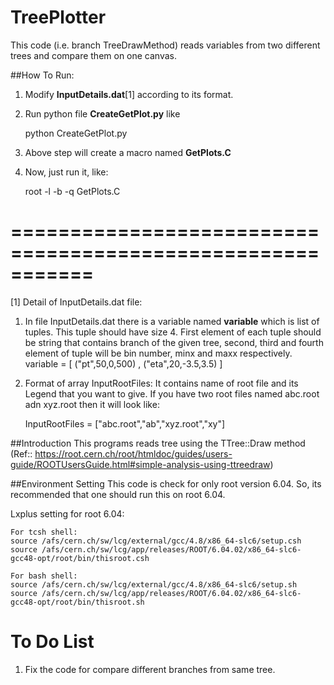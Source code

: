 # TreePlotter
This code (i.e. branch TreeDrawMethod) reads variables from two different trees and compare them on one canvas.

##How To Run:

1. Modify **InputDetails.dat**[1] according to its format.

2. Run python file **CreateGetPlot.py** like

    python CreateGetPlot.py

3. Above step will create a macro named **GetPlots.C**

4. Now, just run it, like:

    root -l -b -q GetPlots.C

===========================================================
===========================================================
[1] Detail of InputDetails.dat file:

1. In file InputDetails.dat there is a variable named **variable** which is list of tuples. This tuple should have size 4. First element of each tuple should be string that contains branch of the given tree, second, third and fourth element of tuple will be bin number, minx and maxx respectively.
	variable = [ ("pt",50,0,500) , ("eta",20,-3.5,3.5) ]

2. Format of array InputRootFiles: It contains name of root file and its Legend that you want to give. If you have two root files named abc.root adn xyz.root then it will look like:

    InputRootFiles = ["abc.root","ab","xyz.root","xy"]





##Introduction
This programs reads tree using the TTree::Draw method (Ref:: https://root.cern.ch/root/htmldoc/guides/users-guide/ROOTUsersGuide.html#simple-analysis-using-ttreedraw)


##Environment Setting
This code is check for only root version 6.04. So, its recommended that one should run this on root 6.04.

Lxplus setting for root 6.04:

    For tcsh shell:
    source /afs/cern.ch/sw/lcg/external/gcc/4.8/x86_64-slc6/setup.csh
    source /afs/cern.ch/sw/lcg/app/releases/ROOT/6.04.02/x86_64-slc6-gcc48-opt/root/bin/thisroot.csh

    For bash shell:
    source /afs/cern.ch/sw/lcg/external/gcc/4.8/x86_64-slc6/setup.sh
    source /afs/cern.ch/sw/lcg/app/releases/ROOT/6.04.02/x86_64-slc6-gcc48-opt/root/bin/thisroot.sh

# To Do List

1. Fix the code for compare different branches from same tree.
